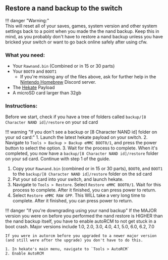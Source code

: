 ## Restore a nand backup to the switch

!!! danger "Warning:"	
	This will reset all of your saves, games, system version and other system settings back to a point when you made the the nand backup. Keep this in mind, as you probably don't have to restore a nand backup unless you have bricked your switch or want to go back online safely after using cfw.

### What you need:
- Your `Rawnand.bin` (Combined or in 15 or 30 parts)
- Your `BOOT0` and `BOOT1`
	- If you're missing any of the files above, ask for further help in the [Nintendo Homebrew](https://discord.gg/C29hYvh) Discord server.
- The [Hekate](https://github.com/CTCaer/hekate/releases/) Payload
- A microSD card larger than 32gb

### Instructions:

Before we start, check if you have a tree of folders called `backup/[8 Character NAND id]/restore` on your sd card

!!! warning "If you don't see a backup or [8 Character NAND id] folder on your sd card:"
	1. Launch the latest hekate payload on your switch.
	2. Navigate to `Tools > Backup > Backup eMMC BOOT0/1`, and press the power button to select the option.
	3. Wait for the process to complete. When it's completed, you now have a `backup/[8 Character NAND id]/restore` folder on your sd card. Continue with step 1 of the guide.

1. Copy your `Rawnand.bin` (combined or in 15 or 30 parts), `BOOT0`, and `BOOT1` to the `backup/[8 Character NAND id]/restore` folder on the sd card
2. Put your sd card into your switch, and launch hekate.
3. Navigate to `Tools > Restore`. Select `Restore eMMC BOOT0/1`. Wait for this process to complete. After it finished, you can press power to return.
4. Select `Restore eMMC RAW GPP`. This WILL take a very long time to complete. After it finished, you can press power to return.

!!! danger "If you're downgrading using your nand backup"
	If the MAJOR version you were on before you performed the nand restore is HIGHER than the nand backup itself, you have to enable autoRCM to not get stuck in a boot crash.
	Major versions include 1.0, 2.0, 3.0, 4.0, 4.1, 5.0, 6.0, 6.2, 7.0

	If you were in autorcm before you upgraded to a newer major version (and still were after the upgrade) you don't have to do this.

	1. In hekate's main menu, navigate to `Tools > AutoRCM`
	2. Enable AutoRCM
